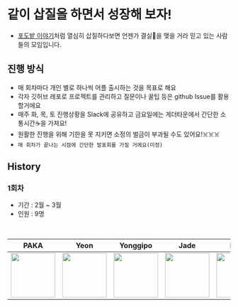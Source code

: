 
# 같이 삽질을 하면서 성장해 보자!

- [포도밭 이야기](http://kid.chosun.com/site/data/html_dir/2016/06/27/2016062701849.html)처럼 열심히 삽질하다보면 언젠가 결실🍇을 맺을 거라 믿고 있는 사람들의 모임입니다.

## 진행 방식
- 매 회차마다 개인 별로 하나씩 어플 출시하는 것을 목표로 해요
- 각자 깃허브 레포로 프로젝트를 관리하고 질문이나 꿀팁 등은 github Issue를 활용할거에요
- 매주 화, 목, 토 진행상황을 Slack에 공유하고 금요일에는 게더타운에서 간단한 소통시간☕️을 가져요!
- 원활한 진행을 위해 기한을 못 지키면 소정의 벌금이 부과될 수도 있어요!☠️☠️☠️
- `매 회차가 끝나는 시점에 간단한 발표회를 가질 거에요(미정)`

## History
### 1회차
- 기간 : 2월 ~ 3월
- 인원 : 9명

<br>

| PAKA | Yeon |Yonggipo|Jade|Minu|Grape|Haru|Alex|Bas|
| :--: | :--: | :--: | :--: | :--: | :--: | :--: | :--: | :--: |
| [<img src="https://avatars.githubusercontent.com/u/116094622?s=400&u=fd60d04a8d6295af1dc57aeb165949af6d5acd91&v=4" width="100">](https://github.com/AKAPUCH/Dev_Floor)| [<img src="https://avatars.githubusercontent.com/u/68737910?v=4" width="100">](https://github.com/YeonIsFree/MukDiary) | [<img src="https://avatars.githubusercontent.com/u/106513003?v=4" width="100">](https://github.com/yonggipo/MyAutopay) | [<img src="https://avatars.githubusercontent.com/u/26922015?v=4" width="100">](https://github.com/JeongAYoo/bbiyongbiyong) | [<img src="https://avatars.githubusercontent.com/u/40375915?v=4" width="100">](https://github.com/MinWoo-Noh) | [<img src="https://avatars.githubusercontent.com/u/110097186?v=4" width="100">](https://github.com/greatgrapes/WINTERLAND-DIARYAPP) | [<img src="https://avatars.githubusercontent.com/u/111718709?v=4" width="100">](https://github.com/aaaharu/Umbrella)| [<img src="https://avatars.githubusercontent.com/u/116094622?s=400&u=fd60d04a8d6295af1dc57aeb165949af6d5acd91&v=4" width="100">](https://github.com/AKAPUCH/Dev_Floor)| [<img src="https://avatars.githubusercontent.com/u/67938946?v=4" width="100">](https://github.com/sobeomseok)|


<br>
